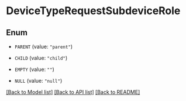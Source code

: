 # DeviceTypeRequestSubdeviceRole

## Enum


* `PARENT` (value: `"parent"`)

* `CHILD` (value: `"child"`)

* `EMPTY` (value: `""`)

* `NULL` (value: `"null"`)


[[Back to Model list]](../README.md#documentation-for-models) [[Back to API list]](../README.md#documentation-for-api-endpoints) [[Back to README]](../README.md)


